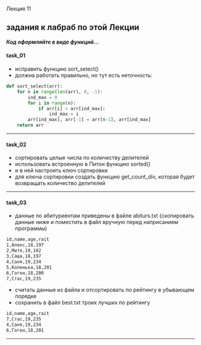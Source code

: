 Лекция 11  

## задания к лабраб по этой Лекции  

___Код оформляйте в виде функций...___  

#### task_01  

- исправить функцию sort_select()  
- должна работать правильно, но тут есть неточность:  

```py
def sort_select(arr):
    for n in range(len(arr), 0, -1):
        ind_max = 0
        for i in range(n):
            if arr[i] > arr[ind_max]:
                ind_max = i
        arr[ind_max], arr[-1] = arr[n-1], arr[ind_max]
    return arr
```

---  

#### task_02  

- сортировать целые числа по количеству делителей  
- использовать встроенную в Питон функцию sorted()  
- и в ней настроить ключ сортировки  
- для ключа сортировки создать функцию get_count_div, которая будет возвращать количество делителей  

---  

#### task_03  

- данные по абитуриентам приведены в файле abiturs.txt (скопировать данные ниже и поместить в файл вручную перед наприсанием программы)  

```txt
id,name,age,rait
1,Алекс,18,197
2,Митя,19,182
3,Саша,18,197
4,Саня,19,234
5,Коленька,18,201
6,Гоген,18,200
7,Стас,19,235
```

- считать данные из файла и отсортировать по рейтингу в убывающем порядке  
- сохранить в файл best.txt троих лучших по рейтингу  
```txt
id,name,age,rait
7,Стас,19,235
4,Саня,19,234
6,Гоген,18,201
```

---  
